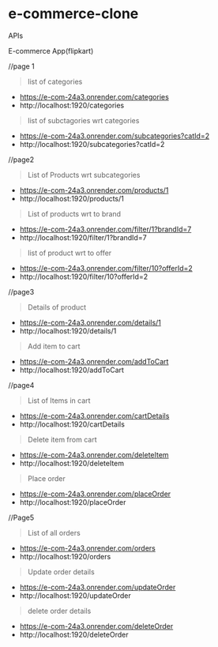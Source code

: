 # e-commerce-clone





APIs

 E-commerce App(flipkart)

//page 1
   > list of categories
   * https://e-com-24a3.onrender.com/categories
   * http://localhost:1920/categories

   > list of subctagories wrt categories
   * https://e-com-24a3.onrender.com/subcategories?catId=2
   * http://localhost:1920/subcategories?catId=2

//page2
   >List of Products wrt subcategories
   * https://e-com-24a3.onrender.com/products/1
   * http://localhost:1920/products/1

   >List of products wrt to brand
   * https://e-com-24a3.onrender.com/filter/1?brandId=7
   * http://localhost:1920/filter/1?brandId=7

   >list of product wrt to offer
   * https://e-com-24a3.onrender.com/filter/10?offerId=2
   * http://localhost:1920/filter/10?offerId=2
  
//page3
   >Details of product
   * https://e-com-24a3.onrender.com/details/1
   * http://localhost:1920/details/1
   
   >Add item to cart
   * https://e-com-24a3.onrender.com/addToCart
   * http://localhost:1920/addToCart

//page4
  >List of Items in cart
   * https://e-com-24a3.onrender.com/cartDetails
   * http://localhost:1920/cartDetails

   >Delete item from cart
   * https://e-com-24a3.onrender.com/deleteItem
   * http://localhost:1920/deleteItem

  >Place order
   * https://e-com-24a3.onrender.com/placeOrder
   * http://localhost:1920/placeOrder


//Page5
   >List of all orders
   * https://e-com-24a3.onrender.com/orders
   * http://localhost:1920/orders

   >Update order details
   * https://e-com-24a3.onrender.com/updateOrder
   * http://localhost:1920/updateOrder

   >delete order details
   * https://e-com-24a3.onrender.com/deleteOrder
   * http://localhost:1920/deleteOrder

